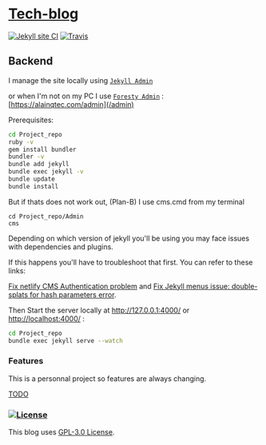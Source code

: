 # [Tech-blog](https://github.com/alainQtec/tech-blog)

[![Jekyll site CI](https://github.com/alainQtec/tech-blog/actions/workflows/jekyll.yml/badge.svg)](https://github.com/alainQtec/tech-blog/actions/workflows/jekyll.yml)
[![Travis](https://img.shields.io/travis/alainQtec/tech-blog.svg)](https://app.travis-ci.com/alainQtec/tech-blog)
<!-- [![Tip Me via PayPal](https://img.shields.io/badge/PayPal-tip%20me-1462ab.svg?logo=paypal)](https://www.paypal.me/alainQtec) -->

## **Backend**

I manage the site locally using [`Jekyll Admin`](https://jekyll.github.io/jekyll-admin/)

or when I'm not on my PC I use [`Foresty Admin`](https://app.forestry.io/dashboard/#) : [https://alainqtec.com/admin](/admin)

Prerequisites:

```sh
cd Project_repo
ruby -v
gem install bundler
bundler -v
bundle add jekyll
bundle exec jekyll -v
bundle update
bundle install
```

But if thats does not work out, (Plan-B) I use cms.cmd from my terminal <!-- This script should be smart enough to fix any errors in the Backend, and Quickly open the CMS -->

```batch
cd Project_repo/Admin
cms
```

Depending on which version of jekyll you'll be using you may face issues with dependencies and plugins.

If this happens you'll have to troubleshoot that first. You can refer to these links:

[Fix netlify CMS Authentication problem](https://github.com/netlify/netlify-cms/issues/1474) and [Fix Jekyll menus issue: double-splats for hash parameters error](https://github.com/forestryio/jekyll-menus/commit/6c8b53eeb0d4b58743fb6461aa94d84004c8a35d).

Then Start the server locally at <http://127.0.0.1:4000/> or <http://localhost:4000/> :

```bash
cd Project_repo
bundle exec jekyll serve --watch
```

### Features

This is a personnal project so features are always changing.

[TODO](TODO.md)

### [![License](https://img.shields.io/badge/License-GPLv3-blue.svg)](https://github.com/alainQtec/tech-blog/blob/main/LICENSE)

This blog uses [GPL-3.0 License](https://github.com/alainQtec/tech-blog/blob/main/LICENSE).
